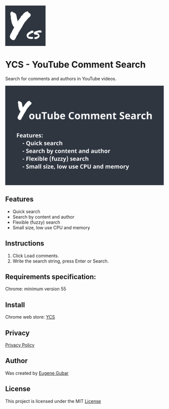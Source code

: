 ![YCS - logo](images/logo-ycs-128.png)

# YCS - YouTube Comment Search

Search for comments and authors in YouTube videos.

<img src="images/ycs-features.png" alt="YCS - features" width="750"/>

## Features
* Quick search
* Search by content and author
* Flexible (fuzzy) search
* Small size, low use CPU and memory

## Instructions
1) Click Load comments.
2) Write the search string, press Enter or Search.

## Requirements specification:
Chrome: minimum version 55

## Install
Chrome web store: [YCS](https://chrome.google.com/webstore/detail/ycs/pmfhcilikeembgbiadjiojgfgcfbcoaa)

## Privacy
[Privacy Policy](agreements/Privacy-Policy.txt)

## Author
Was created by [Eugene Gubar](https://github.com/Eugene-Gubar)

## License
This project is licensed under the MIT [License](LICENSE)
